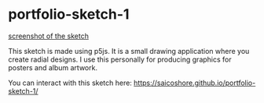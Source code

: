 # portfolio-sketch-1

[screenshot of the sketch](screenshot.png)

This sketch is made using p5js. It is a small drawing application where you create radial designs. I use this personally for producing graphics for posters and album artwork.

You can interact with this sketch here: https://saicoshore.github.io/portfolio-sketch-1/
